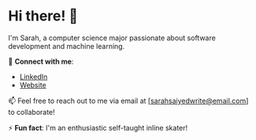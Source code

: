 
# Hi there! 👋

I'm Sarah, a computer science major passionate about software development and machine learning.

💬 **Connect with me**:
- [LinkedIn](https://www.linkedin.com/in/sarah-saiyed0/)
- [Website](https://sarahtoninwrites.github.io/sarahtonin/prof.html)


📫 Feel free to reach out to me via email at [sarahsaiyedwrite@email.com] to collaborate!

⚡ **Fun fact**: I'm an enthusiastic self-taught inline skater!

